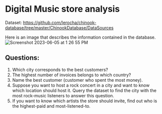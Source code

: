 # Digital Music store analysis
Dataset: https://github.com/lerocha/chinook-database/tree/master/ChinookDatabase/DataSources

 Here is an image that describes the information contained in the database.
![Screenshot 2023-06-05 at 1 26 55 PM](https://github.com/VishveshDhobe/Data-Analysis-using-SQL/assets/49454317/c35e57a7-6e47-4f21-9811-2380b9409aad)


## Questions:

1. Which city corresponds to the best customers?
2. The highest number of invoices belongs to which country?
3. Name the best customer (customer who spent the most money).
4. Suppose you want to host a rock concert in a city and want to know which location should host it. Query the dataset to find the city with the most rock-music listeners to answer this question.
5. If you want to know which artists the store should invite, find out who is the highest-paid and most-listened-to.
